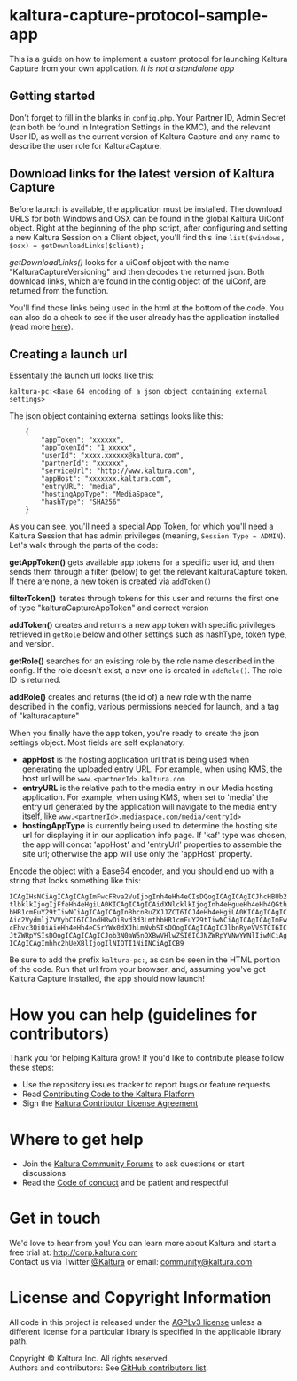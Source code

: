 # kaltura-capture-protocol-sample-app
This is a guide on how to implement a custom protocol for launching Kaltura Capture from your own application. *It is not a standalone app*

## Getting started ## 

Don't forget to fill in the blanks in `config.php`. Your Partner ID, Admin Secret (can both be found in Integration Settings in the KMC), and the relevant User ID, as well as the current version of Kaltura Capture and any name to describe the user role for KalturaCapture. 

## Download links for the latest version of Kaltura Capture ##

Before launch is available, the application must be installed. The download URLS for both Windows and OSX can be found in the global Kaltura UiConf object. Right at the beginning of the php script, after configuring and setting a new Kaltura Session on a Client object, you'll find this line `list($windows, $osx) = getDownloadLinks($client);` 

*getDownloadLinks()* looks for a uiConf object with the name "KalturaCaptureVersioning" and then decodes the returned json. Both download links, which are found in the config object of the uiConf, are returned from the function. 

You'll find those links being used in the html at the bottom of the code. You can also do a check to see if the user already has the application installed (read more [here](https://stackoverflow.com/questions/2872090/how-to-check-if-a-custom-protocol-supported)). 

## Creating a launch url ## 

Essentially the launch url looks like this: 

```kaltura-pc:<Base 64 encoding of a json object containing external settings>```

The json object containing external settings looks like this:
```
    {
        "appToken": "xxxxxx",
        "appTokenId": "1_xxxxx",
        "userId": "xxxx.xxxxxx@kaltura.com",
        "partnerId": "xxxxxx",
        "serviceUrl": "http://www.kaltura.com",
        "appHost": "xxxxxxx.kaltura.com",
        "entryURL": "media",
        "hostingAppType": "MediaSpace",
        "hashType": "SHA256"
    }
```

As you can see, you'll need a special App Token, for which you'll need a Kaltura Session that has admin privileges (meaning, `Session Type = ADMIN`). Let's walk through the parts of the code: 

**getAppToken()** gets available app tokens for a specific user id, and then sends them through a filter (below) to get the relevant kalturaCapture token. If there are none, a new token is created via `addToken()` 

**filterToken()** iterates through tokens for this user and returns the first one of type "kalturaCaptureAppToken" and correct version 

**addToken()** creates and returns a new app token with specific privileges retrieved in `getRole` below and other settings such as hashType, token type, and version. 

**getRole()** searches for an existing role by the role name described in the config. If the role doesn't exist, a new one is created in `addRole()`. The role ID is returned. 

**addRole()** creates and returns (the id of) a new role with the name described in the config, various permissions needed for launch, and a tag of "kalturacapture"


When you finally have the app token, you're ready to create the json settings object. Most fields are self explanatory. 
- **appHost** is the hosting application url that is being used when generating the uploaded entry URL. For example, when using KMS, the host url will be `www.<partnerId>.kaltura.com`
- **entryURL** is the relative path to the media entry in our Media hosting application. For example, when using KMS, when set to 'media' the entry url generated by the application will navigate to the media entry itself, like `www.<partnerId>.mediaspace.com/media/<entryId>`
- **hostingAppType** is currently being used to determine the hosting site url for displaying it in our application info page. If 'kaf' type was chosen, the app will concat 'appHost' and 'entryUrl' properties to assemble the site url; otherwise the app will use only the 'appHost' property.

Encode the object with a Base64 encoder, and you should end up with a string that looks something like this:

`ICAgIHsNCiAgICAgICAgImFwcFRva2VuIjogInh4eHh4eCIsDQogICAgICAgICJhcHBUb2tlbklkIjogIjFfeHh4eHgiLA0KICAgICAgICAidXNlcklkIjogInh4eHgueHh4eHh4QGthbHR1cmEuY29tIiwNCiAgICAgICAgInBhcnRuZXJJZCI6ICJ4eHh4eHgiLA0KICAgICAgICAic2VydmljZVVybCI6ICJodHRwOi8vd3d3LmthbHR1cmEuY29tIiwNCiAgICAgICAgImFwcEhvc3QiOiAieHh4eHh4eC5rYWx0dXJhLmNvbSIsDQogICAgICAgICJlbnRyeVVSTCI6ICJtZWRpYSIsDQogICAgICAgICJob3N0aW5nQXBwVHlwZSI6ICJNZWRpYVNwYWNlIiwNCiAgICAgICAgImhhc2hUeXBlIjogIlNIQTI1NiINCiAgICB9`

Be sure to add the prefix `kaltura-pc:`, as can be seen in the HTML portion of the code. Run that url from your browser, and, assuming you've got Kaltura Capture installed, the app should now launch! 


# How you can help (guidelines for contributors) 
Thank you for helping Kaltura grow! If you'd like to contribute please follow these steps:
* Use the repository issues tracker to report bugs or feature requests
* Read [Contributing Code to the Kaltura Platform](https://github.com/kaltura/platform-install-packages/blob/master/doc/Contributing-to-the-Kaltura-Platform.md)
* Sign the [Kaltura Contributor License Agreement](https://agentcontribs.kaltura.org/)

# Where to get help
* Join the [Kaltura Community Forums](https://forum.kaltura.org/) to ask questions or start discussions
* Read the [Code of conduct](https://forum.kaltura.org/faq) and be patient and respectful

# Get in touch
We'd love to hear from you!
You can learn more about Kaltura and start a free trial at: http://corp.kaltura.com    
Contact us via Twitter [@Kaltura](https://twitter.com/Kaltura) or email: community@kaltura.com  

# License and Copyright Information
All code in this project is released under the [AGPLv3 license](http://www.gnu.org/licenses/agpl-3.0.html) unless a different license for a particular library is specified in the applicable library path.   

Copyright © Kaltura Inc. All rights reserved.   
Authors and contributors: See [GitHub contributors list](https://github.com/kaltura/recruitment-application/graphs/contributors).  
